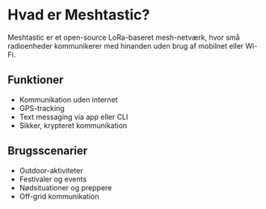 # Hvad er Meshtastic?

Meshtastic er et open-source LoRa-baseret mesh-netværk, hvor små radioenheder kommunikerer med hinanden uden brug af mobilnet eller Wi-Fi.

## Funktioner

- Kommunikation uden internet
- GPS-tracking
- Text messaging via app eller CLI
- Sikker, krypteret kommunikation

## Brugsscenarier

- Outdoor-aktiviteter
- Festivaler og events
- Nødsituationer og preppere
- Off-grid kommunikation
